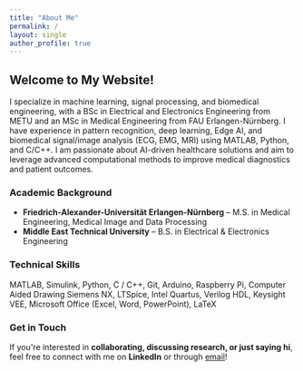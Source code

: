 ```yaml
---
title: "About Me"
permalink: /
layout: single
author_profile: true
---
```


## Welcome to My Website!

I specialize in machine learning, signal processing, and biomedical engineering, with a BSc in Electrical and Electronics Engineering from METU and an MSc in Medical Engineering from FAU Erlangen-Nürnberg. I have experience in pattern recognition, deep learning, Edge AI, and biomedical signal/image analysis (ECG, EMG, MRI) using MATLAB, Python, and C/C++. I am passionate about AI-driven healthcare solutions and aim to leverage advanced computational methods to improve medical diagnostics and patient outcomes.

### Academic Background
- **Friedrich-Alexander-Universität Erlangen-Nürnberg** – M.S. in Medical Engineering, Medical Image and Data Processing
- **Middle East Technical University** – B.S. in Electrical & Electronics Engineering

### Technical Skills
MATLAB, Simulink, Python, C / C++, Git, Arduino, Raspberry Pi, Computer Aided Drawing Siemens NX, LTSpice,
Intel Quartus, Verilog HDL, Keysight VEE, Microsoft Office (Excel, Word, PowerPoint), LaTeX

### Get in Touch
If you're interested in **collaborating, discussing research, or just saying hi**, feel free to connect with me on **LinkedIn** or through [email](mailto:egeozkoc@gmail.com)!
